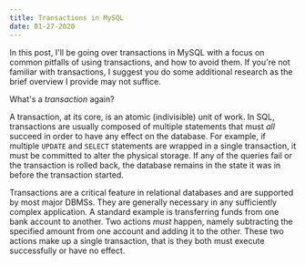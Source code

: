 ```yaml
---
title: Transactions in MySQL
date: 01-27-2020
---
```


In this post, I'll be going over transactions in MySQL with a focus on common pitfalls of using transactions, and how to avoid them. If you're not familiar with transactions, I suggest you do some additional research as the brief overview I provide may not suffice.

What's a *transaction* again?

A transaction, at its core, is an atomic (indivisible) unit of work. In SQL, transactions are usually composed of multiple statements that must *all* succeed in order to have any effect on the database. For example, if multiple `UPDATE` and `SELECT` statements are wrapped in a single transaction, it must be committed to alter the physical storage. If any of the queries fail or the transaction is rolled back, the database remains in the state it was in before the transaction started.

Transactions are a critical feature in relational databases and are supported by most major DBMSs. They are generally necessary in any sufficiently complex application. A standard example is transferring funds from one bank account to another. Two actions *must* happen, namely subtracting the specified amount from one account and adding it to the other. These two actions make up a single transaction, that is they both must execute successfully or have no effect.

